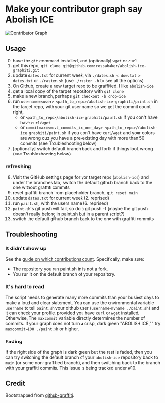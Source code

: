 # Make your contributor graph say Abolish ICE

![Contributor Graph](graph.png)

## Usage

0. have the `git` command installed, and (optionally) `wget` or `curl`
1. get this repo, `git clone git@github.com:rossabaker/abolish-ice-graphiti.git`
2. update `dates.txt` for current week, via `./dates.sh < dow.txt > dates.txt` or `./raster.sh` (use `./raster -h` to see all the options)
2. On Github, create a new target repo to be graffitied.  I like `abolish-ice`
3. get a local copy of the target repository with `git clone`
4. make a new branch, perhaps `git checkout -b drop-ice`
6. run `username=<user> <path_to_repo>/abolish-ice-graphiti/paint.sh` in the target repo, with your git user name so we get the commit count right,
   - or  `<path_to_repo>/abolish-ice-graphiti/paint.sh` if you don't have have `curl`/`wget`
   - or `commitmax=<most_commits_in_one_day> <path_to_repo>//abolish-ice-graphiti/paint.sh` if you don't have `curl`/`wget` and your colors are wrong cuz you have a pre-existing day with more than 50 commits (see Troubleshooting below)
7. [optionally] switch default branch back and forth if things look wrong (see Troubleshooting below)

### refreshing
8. Visit the GitHub settings page for yor target repo (`abolish-ice`) and under the branches tab, switch the default github branch back to the one without graffiti commits
10. reset graffiti branch from placeholder branch, `git reset main`
11. update `dates.txt` for current week (2. reprised)
12. run `paint.sh`, with the users name (6. reprised)
13. `paint.sh`'s git push will fail, so do a git push -f [maybe the git push doesn't really belong in paint.sh but in a parent script?]
14. switch the default github branch back to the one with graffiti commits

## Troubleshooting

### It didn't show up

See the [guide on which contributions count](https://help.github.com/en/github/setting-up-and-managing-your-github-profile/why-are-my-contributions-not-showing-up-on-my-profile).
Specifically, make sure:

* The repository you run paint.sh in is not a fork.
* You run it on the default branch of your repository.

### It's hard to read

The script needs to generate many more commits than your busiest days to make a loud and clear statement.  You can use the environmental variable `username` to tell `paint.sh` your github user (`username=myname ./paint.sh`) and it can check your profile, provided you have `curl` or `wget` installed. Otherwise, The `maxcommit` variable directly determines the number of commits.  If your graph does not turn a crisp, dark green "ABOLISH ICE,"" try `maxcommit=100 ./paint.sh` or higher.

### Fading

If the right side of the graph is dark green but the rest is faded, then you can try switching the default branch of your `abolish-ice` repository back to `main` (or some non-graffitied branch), and then switching back to the branch with your graffiti commits. This issue is being tracked under #10.

## Credit

Bootstrapped from [github-graffiti](https://github.com/mavrk/github-graffiti).
